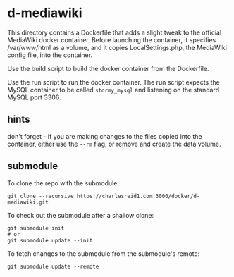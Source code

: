 # d-mediawiki

This directory contains a Dockerfile that adds a slight tweak 
to the official MediaWiki docker container. Before launching
the container, it specifies /var/www/html as a volume, and it 
copies LocalSettings.php, the MediaWiki config file, into the 
container.

Use the build script to build the docker container from the 
Dockerfile.

Use the run script to run the docker container.
The run script expects the MySQL container to be
called `stormy_mysql` and listening on the standard
MySQL port 3306.

## hints

don't forget - if you are making changes to the files copied into the container,
either use the `--rm` flag, or remove and create the data volume.

## submodule

To clone the repo with the submodule:

```
git clone --recursive https://charlesreid1.com:3000/docker/d-mediawiki.git
```

To check out the submodule after a shallow clone:

```
git submodule init
# or 
git submodule update --init 
```

To fetch changes to the submodule from the submodule's remote:

```
git submodule update --remote
```
